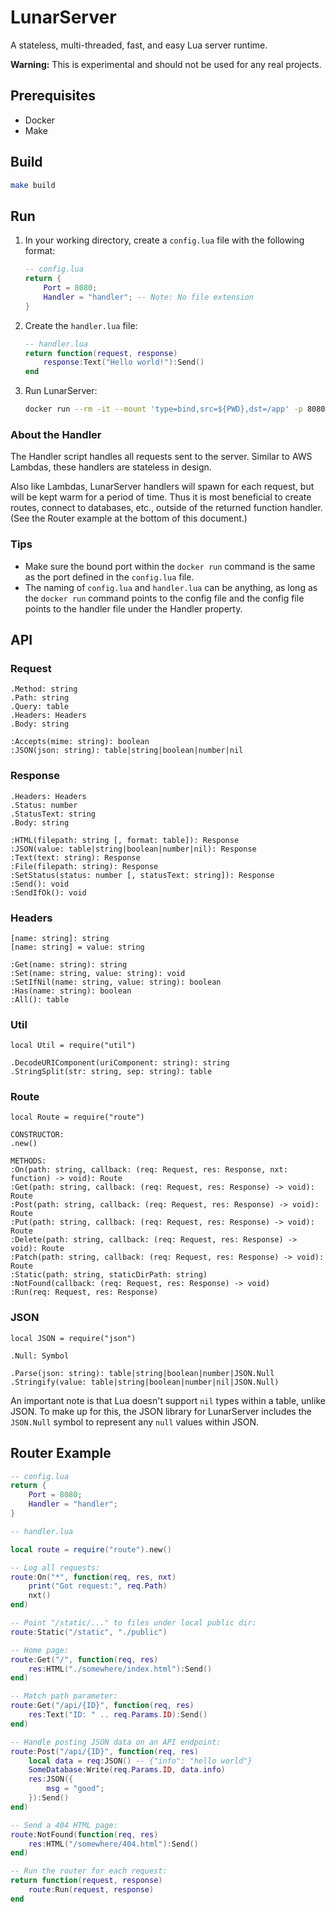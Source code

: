 # LunarServer

A stateless, multi-threaded, fast, and easy Lua server runtime.

**Warning:** This is experimental and should not be used for any real projects.

## Prerequisites
- Docker
- Make

## Build

```sh
make build
```

## Run

1. In your working directory, create a `config.lua` file with the following format:
	```lua
	-- config.lua
	return {
		Port = 8080;
		Handler = "handler"; -- Note: No file extension
	}
	```
1. Create the `handler.lua` file:
	```lua
	-- handler.lua
	return function(request, response)
		response:Text("Hello world!"):Send()
	end
	```
1. Run LunarServer:
	```sh
	docker run --rm -it --mount 'type=bind,src=${PWD},dst=/app' -p 8080:8080 lunarserver lunarserver /app/config.lua
	```

### About the Handler
The Handler script handles all requests sent to the server. Similar to AWS Lambdas, these handlers are stateless in design.

Also like Lambdas, LunarServer handlers will spawn for each request, but will be kept warm for a period of time. Thus it is most beneficial to create routes, connect to databases, etc., outside of the returned function handler. (See the Router example at the bottom of this document.)

### Tips

- Make sure the bound port within the `docker run` command is the same as the port defined in the `config.lua` file.
- The naming of `config.lua` and `handler.lua` can be anything, as long as the `docker run` command points to the config file and the config file points to the handler file under the Handler property.

## API

### Request
```
.Method: string
.Path: string
.Query: table
.Headers: Headers
.Body: string

:Accepts(mime: string): boolean
:JSON(json: string): table|string|boolean|number|nil
```

### Response
```
.Headers: Headers
.Status: number
.StatusText: string
.Body: string

:HTML(filepath: string [, format: table]): Response
:JSON(value: table|string|boolean|number|nil): Response
:Text(text: string): Response
:File(filepath: string): Response
:SetStatus(status: number [, statusText: string]): Response
:Send(): void
:SendIfOk(): void
```

### Headers
```
[name: string]: string
[name: string] = value: string

:Get(name: string): string
:Set(name: string, value: string): void
:SetIfNil(name: string, value: string): boolean
:Has(name: string): boolean
:All(): table
```

### Util
```
local Util = require("util")

.DecodeURIComponent(uriComponent: string): string
.StringSplit(str: string, sep: string): table
```

### Route
```
local Route = require("route")

CONSTRUCTOR:
.new()

METHODS:
:On(path: string, callback: (req: Request, res: Response, nxt: function) -> void): Route
:Get(path: string, callback: (req: Request, res: Response) -> void): Route
:Post(path: string, callback: (req: Request, res: Response) -> void): Route
:Put(path: string, callback: (req: Request, res: Response) -> void): Route
:Delete(path: string, callback: (req: Request, res: Response) -> void): Route
:Patch(path: string, callback: (req: Request, res: Response) -> void): Route
:Static(path: string, staticDirPath: string)
:NotFound(callback: (req: Request, res: Response) -> void)
:Run(req: Request, res: Response)
```

### JSON
```
local JSON = require("json")

.Null: Symbol

.Parse(json: string): table|string|boolean|number|JSON.Null
.Stringify(value: table|string|boolean|number|nil|JSON.Null)
```

An important note is that Lua doesn't support `nil` types within a table, unlike JSON. To make up for this, the JSON library for LunarServer includes the `JSON.Null` symbol to represent any `null` values within JSON.

## Router Example

```lua
-- config.lua
return {
	Port = 8080;
	Handler = "handler";
}
```

```lua
-- handler.lua

local route = require("route").new()

-- Log all requests:
route:On("*", function(req, res, nxt)
	print("Got request:", req.Path)
	nxt()
end)

-- Point "/static/..." to files under local public dir:
route:Static("/static", "./public")

-- Home page:
route:Get("/", function(req, res)
	res:HTML("./somewhere/index.html"):Send()
end)

-- Match path parameter:
route:Get("/api/{ID}", function(req, res)
	res:Text("ID: " .. req.Params.ID):Send()
end)

-- Handle posting JSON data on an API endpoint:
route:Post("/api/{ID}", function(req, res)
	local data = req:JSON() -- {"info": "hello world"}
	SomeDatabase:Write(req.Params.ID, data.info)
	res:JSON({
		msg = "good";
	}):Send()
end)

-- Send a 404 HTML page:
route:NotFound(function(req, res)
	res:HTML("/somewhere/404.html"):Send()
end)

-- Run the router for each request:
return function(request, response)
	route:Run(request, response)
end
```